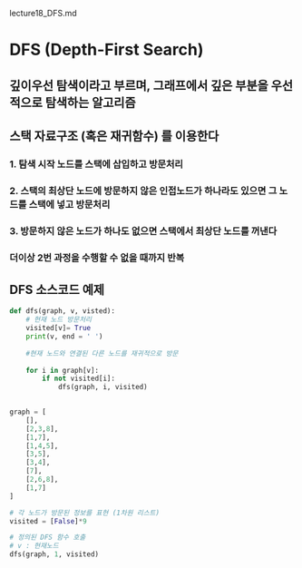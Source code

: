 lecture18_DFS.md



# DFS (Depth-First Search)

## 깊이우선 탐색이라고 부르며, 그래프에서 깊은 부분을 우선적으로 탐색하는 알고리즘 



## 스택 자료구조 (혹은 재귀함수) 를 이용한다 

### 1. 탐색 시작 노드를 스택에 삽입하고 방문처리 

### 2. 스택의 최상단 노드에 방문하지 않은 인접노드가 하나라도 있으면 그 노드를 스택에 넣고 방문처리 

### 3. 방문하지 않은 노드가 하나도 없으면 스택에서 최상단 노드를 꺼낸다 

### 더이상 2번 과정을 수행할 수 없을 때까지 반복 



## DFS 소스코드 예제 

```python
def dfs(graph, v, visted):
    # 현재 노드 방문처리 
    visited[v]= True 
    print(v, end = ' ')
    
    #현재 노드와 연결된 다른 노드를 재귀적으로 방문 
    
    for i in graph[v]:
        if not visited[i]:
            dfs(graph, i, visited)
            

graph = [
    [],
    [2,3,8],
    [1,7],
    [1,4,5],
    [3,5],
    [3,4],
    [7],
    [2,6,8],
    [1,7]
] 

# 각 노드가 방문된 정보를 표현 (1차원 리스트)
visited = [False]*9

# 정의된 DFS 함수 호출 
# v : 현재노드 
dfs(graph, 1, visited)

```


